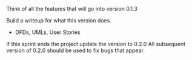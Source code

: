 Think of all the features that will go into version 0.1.3

Build a writeup for what this version does.
 * DFDs, UMLs, User Stories


If this sprint ends the project update the version to 0.2.0
All subsequent version of 0.2.0 should be used to fix bugs that appear. 


